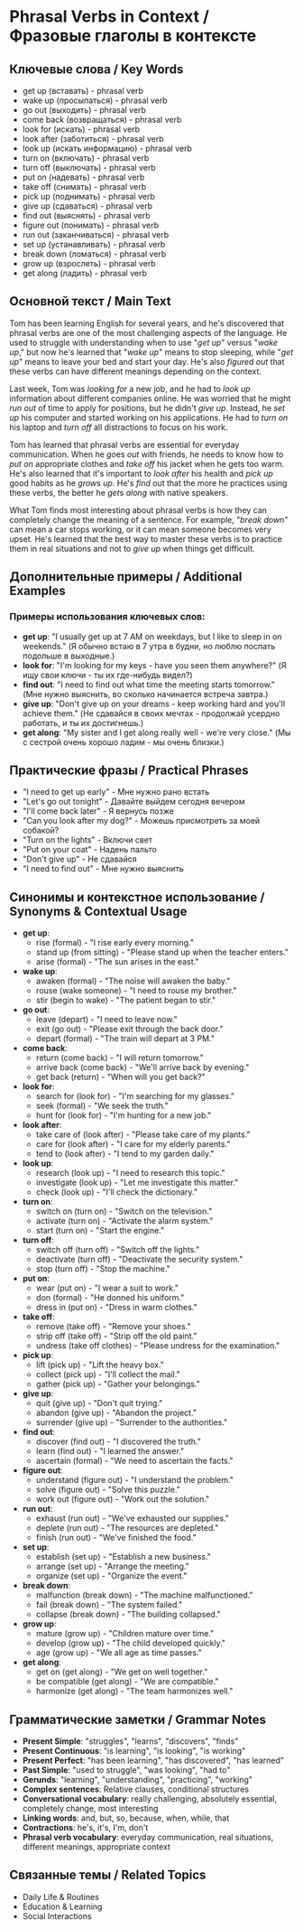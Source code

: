 # Phrasal Verbs in Context / Фразовые глаголы в контексте

## Ключевые слова / Key Words
- get up (вставать) - phrasal verb
- wake up (просыпаться) - phrasal verb
- go out (выходить) - phrasal verb
- come back (возвращаться) - phrasal verb
- look for (искать) - phrasal verb
- look after (заботиться) - phrasal verb
- look up (искать информацию) - phrasal verb
- turn on (включать) - phrasal verb
- turn off (выключать) - phrasal verb
- put on (надевать) - phrasal verb
- take off (снимать) - phrasal verb
- pick up (поднимать) - phrasal verb
- give up (сдаваться) - phrasal verb
- find out (выяснять) - phrasal verb
- figure out (понимать) - phrasal verb
- run out (заканчиваться) - phrasal verb
- set up (устанавливать) - phrasal verb
- break down (ломаться) - phrasal verb
- grow up (взрослеть) - phrasal verb
- get along (ладить) - phrasal verb

## Основной текст / Main Text

Tom has been learning English for several years, and he's discovered that phrasal verbs are one of the most challenging aspects of the language. He used to struggle with understanding when to use "*get up*" versus "*wake up*," but now he's learned that "*wake up*" means to stop sleeping, while "*get up*" means to leave your bed and start your day. He's also *figure*d *out* that these verbs can have different meanings depending on the context.

Last week, Tom was *look*ing *for* a new job, and he had to *look up* information about different companies online. He was worried that he might *run out* of time to apply for positions, but he didn't *give up*. Instead, he *set up* his computer and started working on his applications. He had to *turn on* his laptop and *turn off* all distractions to focus on his work.

Tom has learned that phrasal verbs are essential for everyday communication. When he *go*es *out* with friends, he needs to know how to *put on* appropriate clothes and *take off* his jacket when he gets too warm. He's also learned that it's important to *look after* his health and *pick up* good habits as he *grow*s *up*. He's *find* out that the more he practices using these verbs, the better he *get*s *along* with native speakers.

What Tom finds most interesting about phrasal verbs is how they can completely change the meaning of a sentence. For example, "*break down*" can mean a car stops working, or it can mean someone becomes very upset. He's learned that the best way to master these verbs is to practice them in real situations and not to *give up* when things get difficult.

## Дополнительные примеры / Additional Examples

### Примеры использования ключевых слов:
- **get up**: "I usually get up at 7 AM on weekdays, but I like to sleep in on weekends." (Я обычно встаю в 7 утра в будни, но люблю поспать подольше в выходные.)
- **look for**: "I'm looking for my keys - have you seen them anywhere?" (Я ищу свои ключи - ты их где-нибудь видел?)
- **find out**: "I need to find out what time the meeting starts tomorrow." (Мне нужно выяснить, во сколько начинается встреча завтра.)
- **give up**: "Don't give up on your dreams - keep working hard and you'll achieve them." (Не сдавайся в своих мечтах - продолжай усердно работать, и ты их достигнешь.)
- **get along**: "My sister and I get along really well - we're very close." (Мы с сестрой очень хорошо ладим - мы очень близки.)

## Практические фразы / Practical Phrases

- "I need to get up early" - Мне нужно рано встать
- "Let's go out tonight" - Давайте выйдем сегодня вечером
- "I'll come back later" - Я вернусь позже
- "Can you look after my dog?" - Можешь присмотреть за моей собакой?
- "Turn on the lights" - Включи свет
- "Put on your coat" - Надень пальто
- "Don't give up" - Не сдавайся
- "I need to find out" - Мне нужно выяснить

## Синонимы и контекстное использование / Synonyms & Contextual Usage

- **get up**: 
  - rise (formal) - "I rise early every morning."
  - stand up (from sitting) - "Please stand up when the teacher enters."
  - arise (formal) - "The sun arises in the east."
- **wake up**: 
  - awaken (formal) - "The noise will awaken the baby."
  - rouse (wake someone) - "I need to rouse my brother."
  - stir (begin to wake) - "The patient began to stir."
- **go out**: 
  - leave (depart) - "I need to leave now."
  - exit (go out) - "Please exit through the back door."
  - depart (formal) - "The train will depart at 3 PM."
- **come back**: 
  - return (come back) - "I will return tomorrow."
  - arrive back (come back) - "We'll arrive back by evening."
  - get back (return) - "When will you get back?"
- **look for**: 
  - search for (look for) - "I'm searching for my glasses."
  - seek (formal) - "We seek the truth."
  - hunt for (look for) - "I'm hunting for a new job."
- **look after**: 
  - take care of (look after) - "Please take care of my plants."
  - care for (look after) - "I care for my elderly parents."
  - tend to (look after) - "I tend to my garden daily."
- **look up**: 
  - research (look up) - "I need to research this topic."
  - investigate (look up) - "Let me investigate this matter."
  - check (look up) - "I'll check the dictionary."
- **turn on**: 
  - switch on (turn on) - "Switch on the television."
  - activate (turn on) - "Activate the alarm system."
  - start (turn on) - "Start the engine."
- **turn off**: 
  - switch off (turn off) - "Switch off the lights."
  - deactivate (turn off) - "Deactivate the security system."
  - stop (turn off) - "Stop the machine."
- **put on**: 
  - wear (put on) - "I wear a suit to work."
  - don (formal) - "He donned his uniform."
  - dress in (put on) - "Dress in warm clothes."
- **take off**: 
  - remove (take off) - "Remove your shoes."
  - strip off (take off) - "Strip off the old paint."
  - undress (take off clothes) - "Please undress for the examination."
- **pick up**: 
  - lift (pick up) - "Lift the heavy box."
  - collect (pick up) - "I'll collect the mail."
  - gather (pick up) - "Gather your belongings."
- **give up**: 
  - quit (give up) - "Don't quit trying."
  - abandon (give up) - "Abandon the project."
  - surrender (give up) - "Surrender to the authorities."
- **find out**: 
  - discover (find out) - "I discovered the truth."
  - learn (find out) - "I learned the answer."
  - ascertain (formal) - "We need to ascertain the facts."
- **figure out**: 
  - understand (figure out) - "I understand the problem."
  - solve (figure out) - "Solve this puzzle."
  - work out (figure out) - "Work out the solution."
- **run out**: 
  - exhaust (run out) - "We've exhausted our supplies."
  - deplete (run out) - "The resources are depleted."
  - finish (run out) - "We've finished the food."
- **set up**: 
  - establish (set up) - "Establish a new business."
  - arrange (set up) - "Arrange the meeting."
  - organize (set up) - "Organize the event."
- **break down**: 
  - malfunction (break down) - "The machine malfunctioned."
  - fail (break down) - "The system failed."
  - collapse (break down) - "The building collapsed."
- **grow up**: 
  - mature (grow up) - "Children mature over time."
  - develop (grow up) - "The child developed quickly."
  - age (grow up) - "We all age as time passes."
- **get along**: 
  - get on (get along) - "We get on well together."
  - be compatible (get along) - "We are compatible."
  - harmonize (get along) - "The team harmonizes well."

## Грамматические заметки / Grammar Notes

- **Present Simple**: "struggles", "learns", "discovers", "finds"
- **Present Continuous**: "is learning", "is looking", "is working"
- **Present Perfect**: "has been learning", "has discovered", "has learned"
- **Past Simple**: "used to struggle", "was looking", "had to"
- **Gerunds**: "learning", "understanding", "practicing", "working"
- **Complex sentences**: Relative clauses, conditional structures
- **Conversational vocabulary**: really challenging, absolutely essential, completely change, most interesting
- **Linking words**: and, but, so, because, when, while, that
- **Contractions**: he's, it's, I'm, don't
- **Phrasal verb vocabulary**: everyday communication, real situations, different meanings, appropriate context

## Связанные темы / Related Topics

- Daily Life & Routines
- Education & Learning
- Social Interactions
